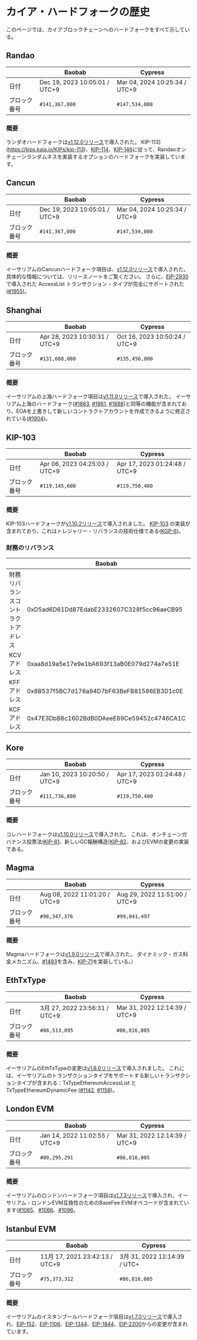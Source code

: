 # カイア・ハードフォークの歴史

このページでは、カイアブロックチェーンへのハードフォークをすべて示している。

## Randao

| ` `    | Baobab                                                        | Cypress                                                       |
| ------ | ------------------------------------------------------------- | ------------------------------------------------------------- |
| 日付     | Dec 19, 2023 10:05:01 / UTC+9 | Mar 04, 2024 10:25:34 / UTC+9 |
| ブロック番号 | `#141,367,000`                                                | `#147,534,000`                                                |

### 概要

ランダオハードフォークは[v1.12.0リリース](https://github.com/klaytn/klaytn/releases/tag/v1.12.0)で導入された。 KIP-113](https://kips.kaia.io/KIPs/kip-113)、[KIP-114](https://kips.kaia.io/KIPs/kip-114)、[KIP-146](https://kips.kaia.io/KIPs/kip-146)に従って、Randaoオンチェーンランダムネスを実装するオプションのハードフォークを実装しています。

## Cancun

| ` `    | Baobab                                                        | Cypress                                                       |
| ------ | ------------------------------------------------------------- | ------------------------------------------------------------- |
| 日付     | Dec 19, 2023 10:05:01 / UTC+9 | Mar 04, 2024 10:25:34 / UTC+9 |
| ブロック番号 | `#141,367,000`                                                | `#147,534,000`                                                |

### 概要

イーサリアムのCancunハードフォーク項目は、[v1.12.0リリース](https://github.com/klaytn/klaytn/releases/tag/v1.12.0)で導入された。 具体的な情報については、リリースノートをご覧ください。 さらに、[EIP-2930](https://eips.ethereum.org/EIPS/eip-2930) で導入された AccessList トランザクション・タイプが完全にサポートされた ([#1955](https://github.com/klaytn/klaytn/pull/1955))。

## Shanghai

| ` `    | Baobab                                                        | Cypress                                                       |
| ------ | ------------------------------------------------------------- | ------------------------------------------------------------- |
| 日付     | Apr 28, 2023 10:30:31 / UTC+9 | Oct 16, 2023 10:50:24 / UTC+9 |
| ブロック番号 | `#131,608,000`                                                | `#135,456,000`                                                |

### 概要

イーサリアムの上海ハードフォーク項目は[v1.11.0リリース](https://github.com/klaytn/klaytn/releases/tag/v1.11.0)で導入された。 イーサリアム上海のハードフォーク([#1883](https://github.com/klaytn/klaytn/pull/1883), [#1861](https://github.com/klaytn/klaytn/pull/1861), [#1888](https://github.com/klaytn/klaytn/pull/1888))と同等の機能が含まれており、EOAを上書きして新しいコントラクトアカウントを作成できるように修正されている([#1904](https://github.com/klaytn/klaytn/pull/1904))。

## KIP-103 <a id="kip-103"></a>

| ` `    | Baobab                                                        | Cypress                                                       |
| ------ | ------------------------------------------------------------- | ------------------------------------------------------------- |
| 日付     | Apr 06, 2023 04:25:03 / UTC+9 | Apr 17, 2023 01:24:48 / UTC+9 |
| ブロック番号 | `#119,145,600`                                                | `#119,750,400`                                                |

### 概要

KIP-103ハードフォークが[v1.10.2リリース](https://github.com/klaytn/klaytn/releases/tag/v1.10.2)で導入されました。 [KIP-103](https://kips.kaia.io/KIPs/kip-103) の実装が含まれており、これはトレジャリー・リバランスの技術仕様である([KGP-6](https://govforum.klaytn.foundation/t/kgp-6-proposal-to-establish-a-sustainable-and-verifiable-klay-token-economy/157))。

### 財務のリバランス<a id="treasury-rebalance"></a>

| ` `               | Baobab                                     | Cypress                                    |
| ----------------- | ------------------------------------------ | ------------------------------------------ |
| 財務リバランスコントラクトアドレス | 0xD5ad6D61Dd87EdabE2332607C328f5cc96aeCB95 | 0xD5ad6D61Dd87EdabE2332607C328f5cc96aeCB95 |
| KCVアドレス           | 0xaa8d19a5e17e9e1bA693f13aB0E079d274a7e51E | 0x4f04251064274252D27D4af55BC85b68B3adD992 |
| KFFアドレス           | 0x8B537f5BC7d176a94D7bF63BeFB81586EB3D1c0E | 0x85D82D811743b4B8F3c48F3e48A1664d1FfC2C10 |
| KCFアドレス           | 0x47E3DbB8c1602BdB0DAeeE89Ce59452c4746CA1C | 0xdd4C8d805fC110369D3B148a6692F283ffBDCcd3 |

## Kore <a id="kore"></a>

| ` `    | Baobab                                                        | Cypress                                                       |
| ------ | ------------------------------------------------------------- | ------------------------------------------------------------- |
| 日付     | Jan 10, 2023 10:20:50 / UTC+9 | Apr 17, 2023 01:24:48 / UTC+9 |
| ブロック番号 | `#111,736,800`                                                | `#119,750,400`                                                |

### 概要

コレハードフォークは[v1.10.0リリース](https://github.com/klaytn/klaytn/releases/tag/v1.10.0)で導入された。 これは、オンチェーンガバナンス投票法([KIP-81](https://kips.kaia.io/KIPs/kip-81)、新しいGC報酬構造([KIP-82](https://kips.kaia.io/KIPs/kip-82)、およびEVMの変更の実装である。

## Magma <a id="magma"></a>

| ` `    | Baobab                                                        | Cypress                                                       |
| ------ | ------------------------------------------------------------- | ------------------------------------------------------------- |
| 日付     | Aug 08, 2022 11:01:20 / UTC+9 | Aug 29, 2022 11:51:00 / UTC+9 |
| ブロック番号 | `#98,347,376`                                                 | `#99,841,497`                                                 |

### 概要

Magmaハードフォークは[v1.9.0リリース](https://github.com/klaytn/klaytn/releases/tag/v1.9.0)で導入された。 ダイナミック・ガス料金メカニズム、[#1493](https://github.com/klaytn/klaytn/pull/1493)を含み、[KIP-71](https://kips.kaia.io/KIPs/kip-71)を実装している。）

## EthTxType <a id="eth-tx-type"></a>

| ` `    | Baobab                                                       | Cypress                                                       |
| ------ | ------------------------------------------------------------ | ------------------------------------------------------------- |
| 日付     | 3月 27, 2022 23:56:31 / UTC+9 | Mar 31, 2022 12:14:39 / UTC+9 |
| ブロック番号 | `#86,513,895`                                                | `#86,816,005`                                                 |

### 概要

イーサリアムのEthTxTypeの変更は[v1.8.0リリース](https://github.com/klaytn/klaytn/releases/tag/v1.8.0)で導入されました。 これには、イーサリアムのトランザクションタイプをサポートする新しいトランザクションタイプが含まれる：TxTypeEthereumAccessList と TxTypeEthereumDynamicFee ([#1142](https://github.com/klaytn/klaytn/pull/1142), [#1158](https://github.com/klaytn/klaytn/pull/1158))。

## London EVM <a id="london-evm"></a>

| ` `    | Baobab                                                        | Cypress                                                       |
| ------ | ------------------------------------------------------------- | ------------------------------------------------------------- |
| 日付     | Jan 14, 2022 11:02:55 / UTC+9 | Mar 31, 2022 12:14:39 / UTC+9 |
| ブロック番号 | `#80,295,291`                                                 | `#86,816,005`                                                 |

### 概要

イーサリアムのロンドンハードフォーク項目は[v1.7.3リリース](https://github.com/klaytn/klaytn/releases/tag/v1.7.3)で導入され、イーサリアム・ロンドンEVM互換性のためのBaseFee EVMオペコードが含まれています([#1065](https://github.com/klaytn/klaytn/pull/1065)、[#1066](https://github.com/klaytn/klaytn/pull/1066)、[#1096](https://github.com/klaytn/klaytn/pull/1096)。

## Istanbul EVM <a id="istanbul-evm"></a>

| ` `    | Baobab                                                        | Cypress                                                     |
| ------ | ------------------------------------------------------------- | ----------------------------------------------------------- |
| 日付     | 11月 17, 2021 23:42:13 / UTC+9 | 3月 31, 2022 12:14:39 / UTC+ |
| ブロック番号 | `#75,373,312`                                                 | `#86,816,005`                                               |

### 概要

イーサリアムのイスタンブールハードフォーク項目は[v1.7.0リリース](https://github.com/klaytn/klaytn/releases/tag/v1.7.0)で導入され、[EIP-152](https://eips.ethereum.org/EIPS/eip-152)、[EIP-1108](https://eips.ethereum.org/EIPS/eip-1108)、[EIP-1344](https://eips.ethereum.org/EIPS/eip-1344)、[EIP-1844](https://eips.ethereum.org/EIPS/eip-1844)、[EIP-2200](https://eips.ethereum.org/EIPS/eip-2200)からの変更が含まれています。
